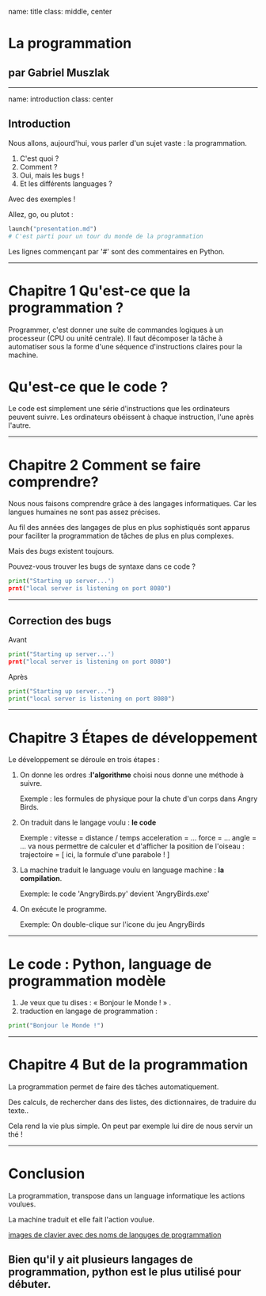 name: title
class: middle, center

# La programmation 
## par Gabriel Muszlak

---
name: introduction
class: center

## Introduction

Nous allons, aujourd'hui, vous parler d'un sujet vaste : la programmation.

1. C'est quoi ? 
1. Comment ? 
2. Oui, mais les bugs ! 
4. Et les différents languages ? 

Avec des exemples !

Allez, go, ou plutot : 

```python 
launch("presentation.md")
# C'est parti pour un tour du monde de la programmation
```

Les lignes commençant par '#' sont des commentaires en Python. 

---
# Chapitre 1 Qu'est-ce que la programmation ?

Programmer, c'est donner une suite de commandes logiques à un processeur (CPU ou unité centrale).
Il faut décomposer la tâche à automatiser sous la forme d'une séquence d'instructions claires pour la machine.

# Qu'est-ce que le code ?

Le code est simplement une série d'instructions que les ordinateurs peuvent suivre. Les ordinateurs obéissent à chaque instruction, l'une après l'autre.

---
# Chapitre 2 Comment se faire comprendre?

Nous nous faisons comprendre grâce à des langages informatiques.
Car les langues humaines ne sont pas assez précises. 


Au fil des années des langages de plus en plus sophistiqués sont apparus pour faciliter la programmation de tâches de plus en plus complexes.

Mais des _bugs_ existent toujours. 

Pouvez-vous trouver les bugs de syntaxe dans ce code ? 

```python
print("Starting up server...')
prnt("local server is listening on port 8080")
```
---

## Correction des bugs 

Avant 
```python
print("Starting up server...')
prnt("local server is listening on port 8080")
```
Après
```python
print("Starting up server...")
print("local server is listening on port 8080")
```

---

# Chapitre 3  Étapes de développement


Le développement se déroule en trois  étapes :

1. On donne les ordres :**l'algorithme** choisi nous donne une méthode à suivre.

   Exemple : les formules de physique pour la chute d'un corps dans Angry Birds. 

2. On traduit dans le langage voulu : **le code**
   
   Exemple : 
   vitesse = distance / temps 
   acceleration = ... 
   force = ... 
   angle = ...
   va nous permettre de calculer et d'afficher la position de l'oiseau : 
   trajectoire = [ ici, la formule d'une parabole ! ] 

3. La machine traduit le language voulu en language machine : **la compilation**.

   Exemple: le code 'AngryBirds.py' devient 'AngryBirds.exe'

4. On exécute le programme. 

   Exemple: On double-clique sur l'icone du jeu AngryBirds
 
---
# Le code : Python, language de programmation modèle

1. Je veux que tu dises :  « Bonjour le Monde ! » .
2. traduction en langage de programmation : 

```python
print("Bonjour le Monde !")
```

---

# Chapitre 4 But de la programmation

La programmation permet de faire des tâches automatiquement.

Des calculs, de rechercher dans des listes, des dictionnaires, de traduire du texte..

Cela rend la vie plus simple. On peut par exemple lui dire de nous servir un thé !

---

# Conclusion

La programmation,  transpose  dans un language informatique les actions voulues.

La machine traduit et elle fait l'action voulue.

[images de clavier avec des noms de languges de programmation][1]

[1]: (https://www.fredzone.org/wp-content/uploads/2022/05/41326088_m-1536x1025.jpg)

Bien qu'il y ait plusieurs langages de programmation, python est le plus utilisé pour débuter. 
---
